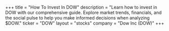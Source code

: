 +++
title = "How To Invest In DOW"
description = "Learn how to invest in DOW with our comprehensive guide. Explore market trends, financials, and the social pulse to help you make informed decisions when analyzing $DOW."
ticker = "DOW"
layout = "stocks"
company = "Dow Inc (DOW)"
+++

